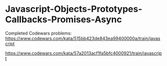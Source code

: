 # Javascript-Objects-Prototypes-Callbacks-Promises-Async

Completed Codewars problems:
https://www.codewars.com/kata/515bb423de843ea99400000a/train/javascript

https://www.codewars.com/kata/57a2013acf1fa5bfc4000921/train/javascript
